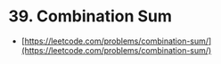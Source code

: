 # 39. Combination Sum

- [https://leetcode.com/problems/combination-sum/](https://leetcode.com/problems/combination-sum/)
